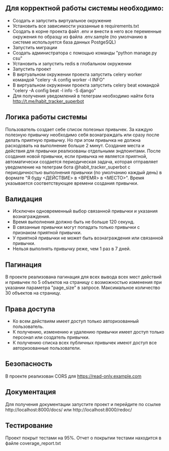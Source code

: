 Для корректной работы системы необходимо:
-----------------------------------------

- Создать и запустить виртуальное окружение
- Установить все зависимости указанные в requirements.txt
- Создать в корне проекта файл .env и внести в него все переменные окружения по образцу из файла .env.sample
  (по умолчанию в системе используется база данных PostgeSQL)
- Запустить миграции
- Создать администратора с помощью команды "python manage.py csu"
- Установить и запустить redis в глобальном окружении
- Запустить проект
- В виртуальном окружении проекта запустить celery worker командой "celery -A config worker -l INFO"
- В виртуальном окружении проекта запустить celery beat командой "celery -A config beat -l info -S django"
- Для получения уведомлений в телеграм необходимо найти бота http://t.me/habit_tracker_superbot

Логика работы системы
---------------------
Пользователь создает себе список полезных привычек. За каждую полезную привычку необходимо себя вознаграждать или сразу
после делать приятную привычку. Но при этом привычка не должна расходовать на выполнение больше 2 минут.
Создание места и действия для привычки реализованы отдельными эндпоинтами.
После создания новой привычки, если привычка не является приятной, автоматически создается периодическая задача, которая
отправляет уведомление на телеграм бота @habit_tracker_superbot с периодичностью выполнения привычки (по
умолчанию каждый день) в формате "Я буду <ДЕЙСТВИЕ> в <ВРЕМЯ> в <МЕСТО>". Время указывается соответствующее времени
создания привычки.

Валидация
---------

- Исключен одновременный выбор связанной привычки и указания вознаграждения.
- Время выполнения должно быть не больше 120 секунд.
- В связанные привычки могут попадать только привычки с признаком приятной привычки.
- У приятной привычки не может быть вознаграждения или связанной привычки.
- Нельзя выполнять привычку реже, чем 1 раз в 7 дней.

Пагинация
---------
В проекте реализована пагинация для всех вывода всех мест действий и привычек по 5 объектов на страницу с возможностью
изменения при указании параметра "page_size" в запросе. Максимальное количество 30 объектов на страницу.

Права доступа
-------------

- Ко всем действиям имеет доступ только авторизованный пользователь.
- К получению, изменению и удалению привычки имеет доступ только персонал или создатель привычки.
- К получению списка всех публичных привычек имеют доступ все авторизованные пользователи.

Безопасность
------------
В проекте реализован CORS для https://read-only.example.com

Документация
------------
Для получения документации запустите проект и перейдите по ссылке http://localhost:8000/docs/
или http://localhost:8000/redoc/

Тестирование
------------
Проект покрыт тестами на 95%. Отчет о покрытии тестами находится в файле coverage_report.txt
